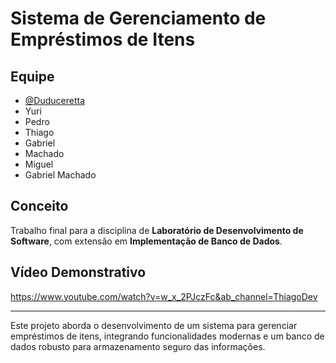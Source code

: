 # Sistema de Gerenciamento de Empréstimos de Itens

## Equipe
- [@Duduceretta](https://github.com/Duduceretta)
- Yuri
- Pedro
- Thiago
- Gabriel
- Machado
- Miguel
- Gabriel Machado

## Conceito
Trabalho final para a disciplina de **Laboratório de Desenvolvimento de Software**, com extensão em **Implementação de Banco de Dados**.

## Vídeo Demonstrativo
https://www.youtube.com/watch?v=w_x_2PJczFc&ab_channel=ThiagoDev

---

Este projeto aborda o desenvolvimento de um sistema para gerenciar empréstimos de itens, integrando funcionalidades modernas e um banco de dados robusto para armazenamento seguro das informações.


